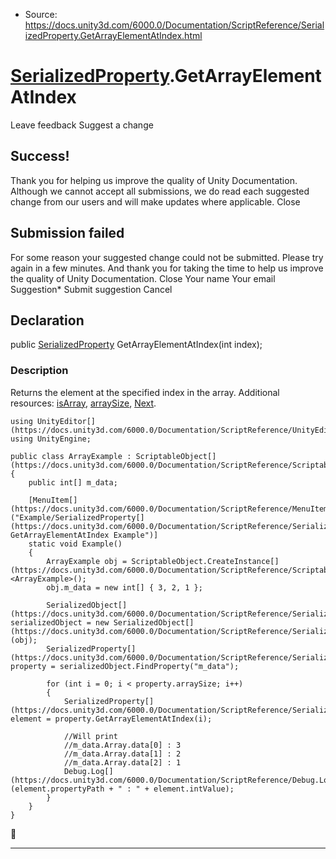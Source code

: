 * Source: https://docs.unity3d.com/6000.0/Documentation/ScriptReference/SerializedProperty.GetArrayElementAtIndex.html

#  [SerializedProperty](https://docs.unity3d.com/6000.0/Documentation/ScriptReference/SerializedProperty.html).GetArrayElementAtIndex
Leave feedback
Suggest a change
## Success!
Thank you for helping us improve the quality of Unity Documentation. Although we cannot accept all submissions, we do read each suggested change from our users and will make updates where applicable.
Close
## Submission failed
For some reason your suggested change could not be submitted. Please <a>try again</a> in a few minutes. And thank you for taking the time to help us improve the quality of Unity Documentation.
Close
Your name Your email Suggestion* Submit suggestion
Cancel
## Declaration
public [SerializedProperty](https://docs.unity3d.com/6000.0/Documentation/ScriptReference/SerializedProperty.html) GetArrayElementAtIndex(int index); 
### Description
Returns the element at the specified index in the array.
Additional resources: [isArray](https://docs.unity3d.com/6000.0/Documentation/ScriptReference/SerializedProperty-isArray.html), [arraySize](https://docs.unity3d.com/6000.0/Documentation/ScriptReference/SerializedProperty-arraySize.html), [Next](https://docs.unity3d.com/6000.0/Documentation/ScriptReference/SerializedProperty.Next.html).
```
using UnityEditor[](https://docs.unity3d.com/6000.0/Documentation/ScriptReference/UnityEditor.html);
using UnityEngine;  
  
public class ArrayExample : ScriptableObject[](https://docs.unity3d.com/6000.0/Documentation/ScriptReference/ScriptableObject.html)
{
    public int[] m_data;  
  
    [MenuItem[](https://docs.unity3d.com/6000.0/Documentation/ScriptReference/MenuItem.html)("Example/SerializedProperty[](https://docs.unity3d.com/6000.0/Documentation/ScriptReference/SerializedProperty.html) GetArrayElementAtIndex Example")]
    static void Example()
    {
        ArrayExample obj = ScriptableObject.CreateInstance[](https://docs.unity3d.com/6000.0/Documentation/ScriptReference/ScriptableObject.CreateInstance.html)<ArrayExample>();
        obj.m_data = new int[] { 3, 2, 1 };  
  
        SerializedObject[](https://docs.unity3d.com/6000.0/Documentation/ScriptReference/SerializedObject.html) serializedObject = new SerializedObject[](https://docs.unity3d.com/6000.0/Documentation/ScriptReference/SerializedObject.html)(obj);
        SerializedProperty[](https://docs.unity3d.com/6000.0/Documentation/ScriptReference/SerializedProperty.html) property = serializedObject.FindProperty("m_data");  
  
        for (int i = 0; i < property.arraySize; i++)
        {
            SerializedProperty[](https://docs.unity3d.com/6000.0/Documentation/ScriptReference/SerializedProperty.html) element = property.GetArrayElementAtIndex(i);  
  
            //Will print
            //m_data.Array.data[0] : 3
            //m_data.Array.data[1] : 2
            //m_data.Array.data[2] : 1
            Debug.Log[](https://docs.unity3d.com/6000.0/Documentation/ScriptReference/Debug.Log.html)(element.propertyPath + " : " + element.intValue);
        }
    }
}

```

* * *

